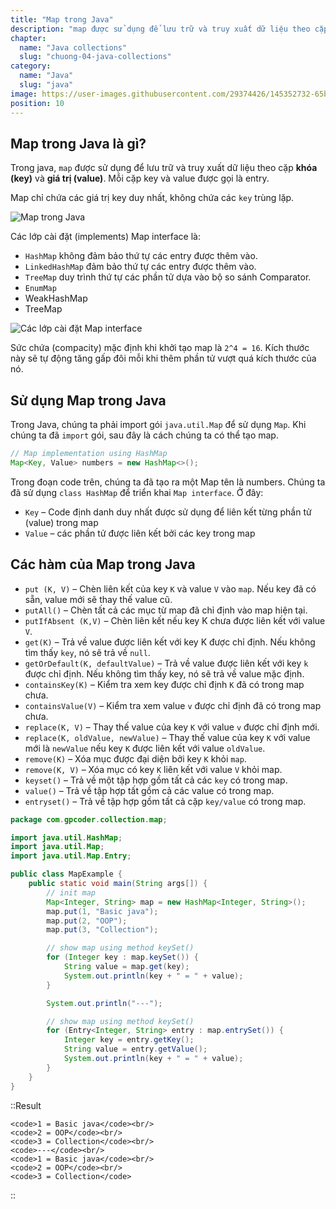 ```yaml
---
title: "Map trong Java"
description: "map được sử dụng để lưu trữ và truy xuất dữ liệu theo cặp khóa (key) và giá trị (value), mỗi cặp key và value được gọi là entry."
chapter:
  name: "Java collections"
  slug: "chuong-04-java-collections"
category:
  name: "Java"
  slug: "java"
image: https://user-images.githubusercontent.com/29374426/145352732-65bf2fe2-2478-4163-828e-ce73057c13eb.png
position: 10
---
```


## Map trong Java là gì?

Trong java, `map` được sử dụng để lưu trữ và truy xuất dữ liệu theo cặp **khóa (key)** và **giá trị (value)**. Mỗi cặp key và value được gọi là entry.

Map chỉ chứa các giá trị key duy nhất, không chứa các `key` trùng lặp.

![Map trong Java](https://user-images.githubusercontent.com/29374426/145352732-65bf2fe2-2478-4163-828e-ce73057c13eb.png)

Các lớp cài đặt (implements) Map interface là:

- `HashMap` không đảm bảo thứ tự các entry được thêm vào.
- `LinkedHashMap` đảm bảo thứ tự các entry được thêm vào.
- `TreeMap` duy trình thứ tự các phần tử dựa vào bộ so sánh Comparator.
- `EnumMap`
- WeakHashMap
- TreeMap

![Các lớp cài đặt Map interface](https://user-images.githubusercontent.com/29374426/145352782-375c0313-e6ba-4610-99a8-4893fd41524a.png)

Sức chứa (compacity) mặc định khi khởi tạo map là `2^4 = 16`. Kích thước này sẽ tự động tăng gấp đôi mỗi khi thêm phần tử vượt quá kích thước của nó.

## Sử dụng Map trong Java

Trong Java, chúng ta phải import gói `java.util.Map` để sử dụng `Map`. Khi chúng ta đã `import` gói, sau đây là cách chúng ta có thể tạo map.

```java
// Map implementation using HashMap
Map<Key, Value> numbers = new HashMap<>();
```

Trong đoạn code trên, chúng ta đã tạo ra một Map tên là numbers. Chúng ta đã sử dụng `class HashMap` để triển khai `Map interface`. Ở đây:

- `Key` – Code định danh duy nhất được sử dụng để liên kết từng phần tử (value) trong map
- `Value` – các phần tử được liên kết bởi các key trong map

## Các hàm của Map trong Java

- `put (K, V)` – Chèn liên kết của key `K` và value `V` vào `map`. Nếu key đã có sẵn, value mới sẽ thay thế value cũ.
- `putAll()` – Chèn tất cả các mục từ map đã chỉ định vào map hiện tại.
- `putIfAbsent (K,V)` – Chèn liên kết nếu key K chưa được liên kết với value `V`.
- `get(K)` – Trả về value được liên kết với key K được chỉ định. Nếu không tìm thấy `key`, nó sẽ trả về `null`.
- `getOrDefault(K, defaultValue)` – Trả về value được liên kết với key `k` được chỉ định. Nếu không tìm thấy key, nó sẽ trả về value mặc định.
- `containsKey(K)` – Kiểm tra xem key được chỉ định `K` đã có trong map chưa.
- `containsValue(V)` – Kiểm tra xem value `v` được chỉ định đã có trong map chưa.
- `replace(K, V)` – Thay thế value của key `K` với value `v` được chỉ định mới.
- `replace(K, oldValue, newValue)` – Thay thế value của key `K` với value mới là `newValue` nếu key `K` được liên kết với value `oldValue`.
- `remove(K)` – Xóa mục được đại diện bởi key `K` khỏi `map`.
- `remove(K, V)` – Xóa mục có key `K` liên kết với value `V` khỏi map.
- `keyset()` – Trả về một tập hợp gồm tất cả các `key` có trong map.
- `value()` – Trả về tập hợp tất gồm cả các value có trong map.
- `entryset()` – Trả về tập hợp gồm tất cả cặp `key/value` có trong map.

```java
package com.gpcoder.collection.map;

import java.util.HashMap;
import java.util.Map;
import java.util.Map.Entry;

public class MapExample {
    public static void main(String args[]) {
        // init map
        Map<Integer, String> map = new HashMap<Integer, String>();
        map.put(1, "Basic java");
        map.put(2, "OOP");
        map.put(3, "Collection");

        // show map using method keySet()
        for (Integer key : map.keySet()) {
            String value = map.get(key);
            System.out.println(key + " = " + value);
        }

        System.out.println("---");

        // show map using method keySet()
        for (Entry<Integer, String> entry : map.entrySet()) {
            Integer key = entry.getKey();
            String value = entry.getValue();
            System.out.println(key + " = " + value);
        }
    }
}
```

::Result

    <code>1 = Basic java</code><br/>
    <code>2 = OOP</code><br/>
    <code>3 = Collection</code><br/>
    <code>---</code><br/>
    <code>1 = Basic java</code><br/>
    <code>2 = OOP</code><br/>
    <code>3 = Collection</code>

::
